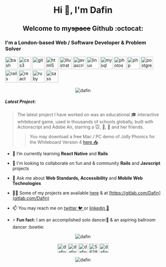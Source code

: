 <h1 align="center">Hi 👋, I'm Dafin</h1>
<h2 align="center">Welcome to my<del>space</del> Github :octocat: </h2>
<h3 align="left">I'm a London-based Web / Software Developer & Problem Solver</h3>


<p align="left"><img src="https://www.vectorlogo.zone/logos/gnu_bash/gnu_bash-icon.svg" alt="bash" width="40" height="40"/> <img src="https://devicons.github.io/devicon/devicon.git/icons/css3/css3-original-wordmark.svg" alt="css3" width="40" height="40"/> <img src="https://www.vectorlogo.zone/logos/git-scm/git-scm-icon.svg" alt="git" width="40" height="40"/> <img src="https://devicons.github.io/devicon/devicon.git/icons/html5/html5-original-wordmark.svg" alt="html5" width="40" height="40"/> <img src="https://www.vectorlogo.zone/logos/adobe_illustrator/adobe_illustrator-icon.svg" alt="illustrator" width="40" height="40"/> <img src="https://devicons.github.io/devicon/devicon.git/icons/javascript/javascript-original.svg" alt="javascript" width="40" height="40"/> <img src="https://devicons.github.io/devicon/devicon.git/icons/linux/linux-original.svg" alt="linux" width="40" height="40"/> <img src="https://devicons.github.io/devicon/devicon.git/icons/mysql/mysql-original-wordmark.svg" alt="mysql" width="40" height="40"/> <img src="https://devicons.github.io/devicon/devicon.git/icons/photoshop/photoshop-plain.svg" alt="photoshop" width="40" height="40"/> <img src="https://devicons.github.io/devicon/devicon.git/icons/php/php-original.svg" alt="php" width="40" height="40"/> <img src="https://devicons.github.io/devicon/devicon.git/icons/postgresql/postgresql-original-wordmark.svg" alt="postgresql" width="40" height="40"/> <img src="https://devicons.github.io/devicon/devicon.git/icons/rails/rails-original-wordmark.svg" alt="rails" width="40" height="40"/> <img src="https://devicons.github.io/devicon/devicon.git/icons/react/react-original-wordmark.svg" alt="react" width="40" height="40"/> <img src="https://devicons.github.io/devicon/devicon.git/icons/ruby/ruby-original-wordmark.svg" alt="ruby" width="40" height="40"/> <img src="https://devicons.github.io/devicon/devicon.git/icons/sass/sass-original.svg" alt="sass" width="40" height="40"/></p>
<p align="center">
<img align="center" src="https://github-readme-stats.vercel.app/api/top-langs/?username=dafin&layout=compact&hide=html" alt="dafin" />
</p>

##### Latest Project:

> The latest project I have worked on was an educational 🎓 interactive whiteboard game, used in thousands of schools globally, built with Actionscript and Adobe Air, starring a 🐭, 🐝, 🐍 and her friends. 
>
>> You may download a free Mac / PC demo of Jolly Phonics for the Whiteboard Version 4 [here 📥](https://www.jollylearning.co.uk/shop/uk-shop/phonics-resources/jolly-phonics-for-the-whiteboard/).


- 🌱 I’m currently learning **React Native** and **Rails**

- 👥 I'm looking to collaborate on fun and & community **Rails** and **Javscript** projects

- 💬 Ask me about **Web Standards,  Accessibility** and **Mobile Web Technologies**

- 👨‍💻 Some of my projects are available [here](https://github.com/Dafin) & at [https://gitlab.com/Dafin](gitlab.com/Dafin)


- 📫 You may reach me on [twitter 🐦 ](https://twitter.com/Dafin) or [linkedin 💼](https://linkedin.com/in/dafin/)

- ⚡ **Fun fact:** I am an accomplished solo dancer🚶 & an aspiring ballroom dancer :bowtie: 


<p align="center">
<img align="center" src="https://github-readme-stats.vercel.app/api?username=dafin&show_icons=true" alt="dafin" />
</p>
<p align="center"> 
<a href="https://dev.to/dafin_" target="blank"><img align="center" src="https://cdn.jsdelivr.net/npm/simple-icons@3.0.1/icons/dev-dot-to.svg" alt="dafin_" height="30" width="30" /></a>
<a href="https://twitter.com/dafin" target="blank"><img align="center" src="https://cdn.jsdelivr.net/npm/simple-icons@3.0.1/icons/twitter.svg" alt="dafin" height="30" width="30" /></a>
<a href="https://linkedin.com/in/dafin" target="blank"><img align="center" src="https://cdn.jsdelivr.net/npm/simple-icons@3.0.1/icons/linkedin.svg" alt="dafin" height="30" width="30" /></a>
<a href="https://stackoverflow.com/users/5628405" target="blank"><img align="center" src="https://cdn.jsdelivr.net/npm/simple-icons@3.0.1/icons/stackoverflow.svg" alt="5628405" height="30" width="30" /></a>
<a href="https://www.youtube.com/c/dafindances" target="blank"><img align="center" src="https://cdn.jsdelivr.net/npm/simple-icons@3.0.1/icons/youtube.svg" alt="dafindances" height="30" width="30" /></a>
</p>
<p align="center"> <img src="https://komarev.com/ghpvc/?username=dafin" alt="dafin" /> </p>
